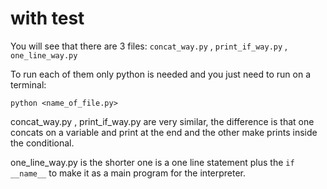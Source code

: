 # with test
You will see that there are 3 files: `concat_way.py` , `print_if_way.py` , `one_line_way.py`

To run each of them only python is needed and you just need to run on a terminal:

`python <name_of_file.py>`

concat_way.py , print_if_way.py are very similar, the difference is that one concats on a variable and print at the end and the other make prints inside the conditional.

one_line_way.py is the shorter one is a one line statement plus the `if __name__` to make it as a main program for the interpreter.